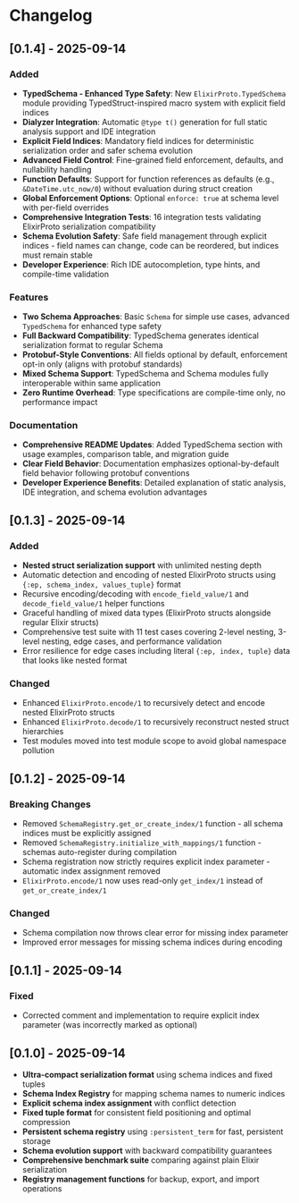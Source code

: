 # Changelog

## [0.1.4] - 2025-09-14

### Added
- **TypedSchema - Enhanced Type Safety**: New `ElixirProto.TypedSchema` module providing TypedStruct-inspired macro system with explicit field indices
- **Dialyzer Integration**: Automatic `@type t()` generation for full static analysis support and IDE integration
- **Explicit Field Indices**: Mandatory field indices for deterministic serialization order and safer schema evolution
- **Advanced Field Control**: Fine-grained field enforcement, defaults, and nullability handling
- **Function Defaults**: Support for function references as defaults (e.g., `&DateTime.utc_now/0`) without evaluation during struct creation
- **Global Enforcement Options**: Optional `enforce: true` at schema level with per-field overrides
- **Comprehensive Integration Tests**: 16 integration tests validating ElixirProto serialization compatibility
- **Schema Evolution Safety**: Safe field management through explicit indices - field names can change, code can be reordered, but indices must remain stable
- **Developer Experience**: Rich IDE autocompletion, type hints, and compile-time validation

### Features
- **Two Schema Approaches**: Basic `Schema` for simple use cases, advanced `TypedSchema` for enhanced type safety
- **Full Backward Compatibility**: TypedSchema generates identical serialization format to regular Schema
- **Protobuf-Style Conventions**: All fields optional by default, enforcement opt-in only (aligns with protobuf standards)
- **Mixed Schema Support**: TypedSchema and Schema modules fully interoperable within same application
- **Zero Runtime Overhead**: Type specifications are compile-time only, no performance impact

### Documentation
- **Comprehensive README Updates**: Added TypedSchema section with usage examples, comparison table, and migration guide
- **Clear Field Behavior**: Documentation emphasizes optional-by-default field behavior following protobuf conventions
- **Developer Experience Benefits**: Detailed explanation of static analysis, IDE integration, and schema evolution advantages

## [0.1.3] - 2025-09-14

### Added
- **Nested struct serialization support** with unlimited nesting depth
- Automatic detection and encoding of nested ElixirProto structs using `{:ep, schema_index, values_tuple}` format
- Recursive encoding/decoding with `encode_field_value/1` and `decode_field_value/1` helper functions
- Graceful handling of mixed data types (ElixirProto structs alongside regular Elixir structs)
- Comprehensive test suite with 11 test cases covering 2-level nesting, 3-level nesting, edge cases, and performance validation
- Error resilience for edge cases including literal `{:ep, index, tuple}` data that looks like nested format

### Changed
- Enhanced `ElixirProto.encode/1` to recursively detect and encode nested ElixirProto structs
- Enhanced `ElixirProto.decode/1` to recursively reconstruct nested struct hierarchies
- Test modules moved into test module scope to avoid global namespace pollution

## [0.1.2] - 2025-09-14

### Breaking Changes
- Removed `SchemaRegistry.get_or_create_index/1` function - all schema indices must be explicitly assigned
- Removed `SchemaRegistry.initialize_with_mappings/1` function - schemas auto-register during compilation
- Schema registration now strictly requires explicit index parameter - automatic index assignment removed
- `ElixirProto.encode/1` now uses read-only `get_index/1` instead of `get_or_create_index/1`

### Changed
- Schema compilation now throws clear error for missing index parameter
- Improved error messages for missing schema indices during encoding

## [0.1.1] - 2025-09-14

### Fixed
- Corrected comment and implementation to require explicit index parameter (was incorrectly marked as optional)

## [0.1.0] - 2025-09-14

- **Ultra-compact serialization format** using schema indices and fixed tuples
- **Schema Index Registry** for mapping schema names to numeric indices
- **Explicit schema index assignment** with conflict detection
- **Fixed tuple format** for consistent field positioning and optimal compression
- **Persistent schema registry** using `:persistent_term` for fast, persistent storage
- **Schema evolution support** with backward compatibility guarantees
- **Comprehensive benchmark suite** comparing against plain Elixir serialization
- **Registry management functions** for backup, export, and import operations

